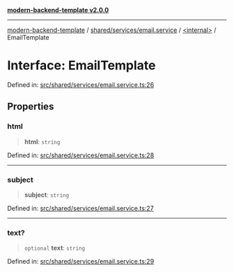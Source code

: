 [**modern-backend-template v2.0.0**](../../../../../README.md)

***

[modern-backend-template](../../../../../modules.md) / [shared/services/email.service](../../README.md) / [\<internal\>](../README.md) / EmailTemplate

# Interface: EmailTemplate

Defined in: [src/shared/services/email.service.ts:26](https://github.com/maemreyo/saas-4cus-nodejs/blob/1a77de11cd6eaefe66c31c7f5de281673fc25ce5/src/shared/services/email.service.ts#L26)

## Properties

### html

> **html**: `string`

Defined in: [src/shared/services/email.service.ts:28](https://github.com/maemreyo/saas-4cus-nodejs/blob/1a77de11cd6eaefe66c31c7f5de281673fc25ce5/src/shared/services/email.service.ts#L28)

***

### subject

> **subject**: `string`

Defined in: [src/shared/services/email.service.ts:27](https://github.com/maemreyo/saas-4cus-nodejs/blob/1a77de11cd6eaefe66c31c7f5de281673fc25ce5/src/shared/services/email.service.ts#L27)

***

### text?

> `optional` **text**: `string`

Defined in: [src/shared/services/email.service.ts:29](https://github.com/maemreyo/saas-4cus-nodejs/blob/1a77de11cd6eaefe66c31c7f5de281673fc25ce5/src/shared/services/email.service.ts#L29)
